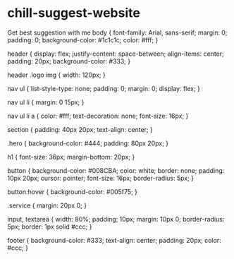 # chill-suggest-website
Get best suggestion with me 
body {
    font-family: Arial, sans-serif;
    margin: 0;
    padding: 0;
    background-color: #1c1c1c;
    color: #fff;
}

header {
    display: flex;
    justify-content: space-between;
    align-items: center;
    padding: 20px;
    background-color: #333;
}

header .logo img {
    width: 120px;
}

nav ul {
    list-style-type: none;
    padding: 0;
    margin: 0;
    display: flex;
}

nav ul li {
    margin: 0 15px;
}

nav ul li a {
    color: #fff;
    text-decoration: none;
    font-size: 16px;
}

section {
    padding: 40px 20px;
    text-align: center;
}

.hero {
    background-color: #444;
    padding: 80px 20px;
}

h1 {
    font-size: 36px;
    margin-bottom: 20px;
}

button {
    background-color: #008CBA;
    color: white;
    border: none;
    padding: 10px 20px;
    cursor: pointer;
    font-size: 16px;
    border-radius: 5px;
}

button:hover {
    background-color: #005f75;
}

.service {
    margin: 20px 0;
}

input, textarea {
    width: 80%;
    padding: 10px;
    margin: 10px 0;
    border-radius: 5px;
    border: 1px solid #ccc;
}

footer {
    background-color: #333;
    text-align: center;
    padding: 20px;
    color: #ccc;
}
